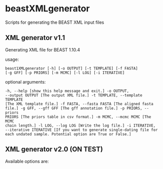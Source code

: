 # beastXMLgenerator

Scripts for generating the BEAST XML input files

## XML generator v1.1

Generating XML file for BEAST 1.10.4 
 
usage: 

<code>beast1XMLgenerator [-h] [-o OUTPUT] [-t TEMPLATE] [-f FASTA] [-g GFF] [-p PRIORS] [-m MCMC] [-l LOG] [-i ITERATIVE]</code>


optional arguments: 

<code>-h, --help                             [show this help message and exit.]
-o OUTPUT, --output OUTPUT             [The output XML file.]
-t TEMPLATE, --template TEMPLATE       [The XML template file.]
-f FASTA, --fasta FASTA                [The aligned fasta file.]
-g GFF, --gff GFF                      [The gff annotation file.]
-p PRIORS, --priors PRIORS             [The priors table in csv format.]
-m MCMC, --mcmc MCMC                   [The MCMC chain length.]
-l LOG, --log LOG                      [Write the log file.]
-i ITERATIVE, --iterative ITERATIVE    [If you want to generate single-dating file for each undated sample. Potential option are True or False.]</code> 


## XML generator v2.0 (ON TEST)
 
Available options are:


